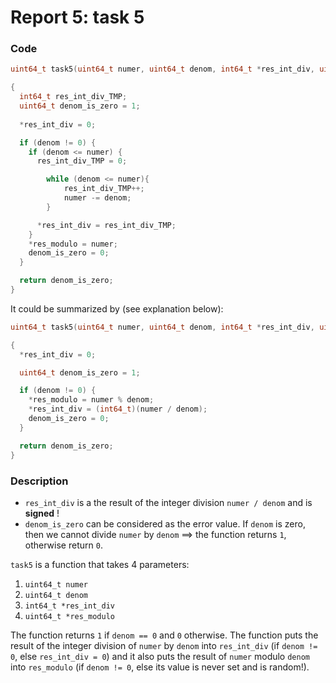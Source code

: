 # Report 5: task 5

### Code
```c++
uint64_t task5(uint64_t numer, uint64_t denom, int64_t *res_int_div, uint64_t *res_modulo)

{
  int64_t res_int_div_TMP;
  uint64_t denom_is_zero = 1;
  
  *res_int_div = 0;

  if (denom != 0) {
    if (denom <= numer) {
      res_int_div_TMP = 0;

	    while (denom <= numer){
	    	res_int_div_TMP++;
	    	numer -= denom;
	    }

      *res_int_div = res_int_div_TMP;
    }
    *res_modulo = numer;
    denom_is_zero = 0;
  }

  return denom_is_zero;
}
```

It could be summarized by (see explanation below):

```c++
uint64_t task5(uint64_t numer, uint64_t denom, int64_t *res_int_div, uint64_t *res_modulo)

{
  *res_int_div = 0;

  uint64_t denom_is_zero = 1;

  if (denom != 0) {
    *res_modulo = numer % denom;
    *res_int_div = (int64_t)(numer / denom);
    denom_is_zero = 0;
  }

  return denom_is_zero;
}
```

### Description

* `res_int_div` is a the result of the integer division `numer / denom` and is **signed** !
* `denom_is_zero` can be considered as the error value. If `denom` is zero, then we cannot divide `numer` by `denom` ==> the function returns `1`, otherwise return `0`.

`task5` is a function that takes 4 parameters:
1. `uint64_t numer` 
2. `uint64_t denom`
3. `int64_t *res_int_div`
4. `uint64_t *res_modulo`

The function returns `1` if `denom == 0` and `0` otherwise. The function puts the result of the integer division of `numer` by `denom` into `res_int_div` (if `denom != 0`, else `res_int_div = 0`) and it also puts the result of `numer` modulo `denom` into `res_modulo` (if `denom != 0`, else its value is never set and is random!).